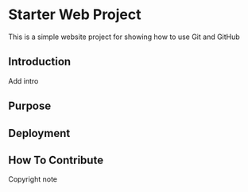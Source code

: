 # Starter Web Project

This is a simple website project for showing how to use Git and GitHub

## Introduction 

Add intro

## Purpose

## Deployment

## How To Contribute

Copyright note
